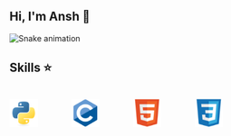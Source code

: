 ## Hi, I'm Ansh 👋
![Snake animation](https://github.com/anshp06/anshp06/blob/output/github-contribution-grid-snake.svg)

## Skills ⭐
<div style="display: inline_block"><br>
  <img align="center" alt="PYTHON" height="50" width="50" src="https://raw.githubusercontent.com/devicons/devicon/master/icons/python/python-original.svg">  
 &nbsp;&nbsp;&nbsp;&nbsp;&nbsp;&nbsp;&nbsp;&nbsp;&nbsp;&nbsp;&nbsp;&nbsp;&nbsp;
  <img align="center" alt="C" height="50" width="50" src="https://raw.githubusercontent.com/devicons/devicon/master/icons/c/c-original.svg">  
 &nbsp;&nbsp;&nbsp;&nbsp;&nbsp;&nbsp;&nbsp;&nbsp;&nbsp;&nbsp;&nbsp;&nbsp;&nbsp;
  <img align="center" alt="HTML" height="50" width="50" src="https://raw.githubusercontent.com/devicons/devicon/master/icons/html5/html5-original.svg">
 &nbsp;&nbsp;&nbsp;&nbsp;&nbsp;&nbsp;&nbsp;&nbsp;&nbsp;&nbsp;&nbsp;&nbsp;&nbsp;
  <img align="center" alt="CSS" height="50" width="50" src="https://raw.githubusercontent.com/devicons/devicon/master/icons/css3/css3-original.svg">
</div>
